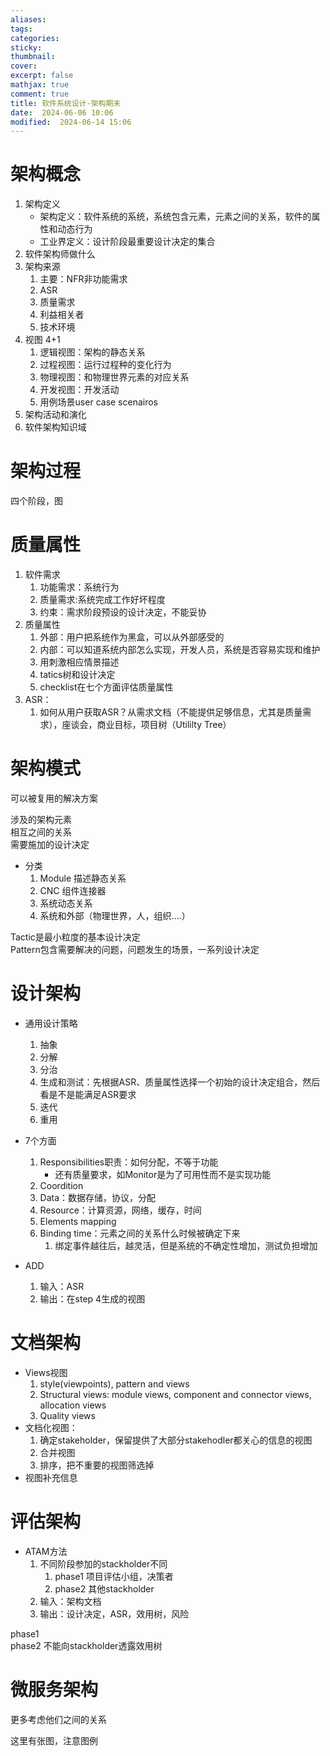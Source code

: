 ```yaml
---
aliases: 
tags: 
categories:
sticky:
thumbnail:
cover: 
excerpt: false
mathjax: true
comment: true
title: 软件系统设计-架构期末
date:  2024-06-06 10:06
modified:  2024-06-14 15:06
---
```


# 架构概念

1. 架构定义
	- 架构定义：软件系统的系统，系统包含元素，元素之间的关系，软件的属性和动态行为
	- 工业界定义：设计阶段最重要设计决定的集合
2. 软件架构师做什么
3. 架构来源
	1. 主要：NFR非功能需求
	2. ASR
	3. 质量需求
	4. 利益相关者
	5. 技术环境
4. 视图 4+1
	1. 逻辑视图：架构的静态关系
	2. 过程视图：运行过程种的变化行为
	3. 物理视图：和物理世界元素的对应关系
	4. 开发视图：开发活动
	5. 用例场景user case scenairos
5. 架构活动和演化
6. 软件架构知识域

# 架构过程

四个阶段，图

# 质量属性

1. 软件需求
	1. 功能需求：系统行为
	2. 质量需求:系统完成工作好坏程度
	3. 约束：需求阶段预设的设计决定，不能妥协
2. 质量属性
	1. 外部：用户把系统作为黑盒，可以从外部感受的
	2. 内部：可以知道系统内部怎么实现，开发人员，系统是否容易实现和维护
	3. 用刺激相应情景描述
	4. tatics树和设计决定
	5. checklist在七个方面评估质量属性
3. ASR：
	1. 如何从用户获取ASR？从需求文档（不能提供足够信息，尤其是质量需求），座谈会，商业目标，项目树（Utililty Tree）

# 架构模式

可以被复用的解决方案

涉及的架构元素  
相互之间的关系  
需要施加的设计决定

- 分类
	1. Module 描述静态关系
	2. CNC 组件连接器
	3. 系统动态关系
	4. 系统和外部（物理世界，人，组织....）

Tactic是最小粒度的基本设计决定  
Pattern包含需要解决的问题，问题发生的场景，一系列设计决定

# 设计架构

- 通用设计策略
	1. 抽象
	2. 分解
	3. 分治
	4. 生成和测试：先根据ASR、质量属性选择一个初始的设计决定组合，然后看是不是能满足ASR要求
	5. 迭代
	6. 重用
- 7个方面
	1. Responsibilities职责：如何分配，不等于功能
		- 还有质量要求，如Monitor是为了可用性而不是实现功能
	2. Coordition
	3. Data：数据存储，协议，分配
	4. Resource：计算资源，网络，缓存，时间
	5. Elements mapping
	6. Binding time：元素之间的关系什么时候被确定下来
		1. 绑定事件越往后，越灵活，但是系统的不确定性增加，测试负担增加

- ADD
	1. 输入：ASR
	2. 输出：在step 4生成的视图

# 文档架构

- Views视图
	1. style(viewpoints), pattern and views
	2. Structural views: module views, component and connector views, allocation views
	3. Quality views
- 文档化视图：
	1. 确定stakeholder，保留提供了大部分stakehodler都关心的信息的视图
	2. 合并视图
	3. 排序，把不重要的视图筛选掉
- 视图补充信息

# 评估架构

- ATAM方法
	1. 不同阶段参加的stackholder不同
		1. phase1 项目评估小组，决策者
		2. phase2 其他stackholder
	2. 输入：架构文档
	3. 输出：设计决定，ASR，效用树，风险

phase1  
phase2 不能向stackholder透露效用树

# 微服务架构

更多考虑他们之间的关系

这里有张图，注意图例
